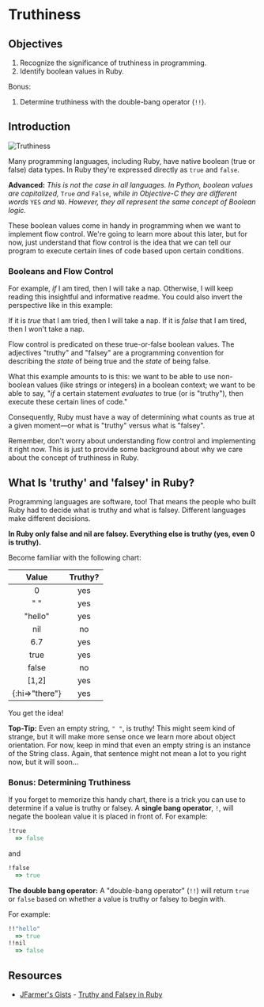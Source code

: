 # Truthiness

## Objectives

1. Recognize the significance of truthiness in programming. 
2. Identify boolean values in Ruby.

Bonus:

1. Determine truthiness with the double-bang operator (`!!`).

## Introduction

![Truthiness](http://upload.wikimedia.org/wikipedia/en/thumb/8/85/Truthiness.png/300px-Truthiness.png)

Many programming languages, including Ruby, have native boolean (true or false) data types. In Ruby they're expressed directly as `true` and `false`.

**Advanced:** *This is not the case in all languages. In Python, boolean values are capitalized,* `True` *and* `False`, *while in Objective-C they are different words* `YES` *and* `NO`. *However, they all represent the same concept of Boolean logic.*

These boolean values come in handy in programming when we want to implement flow control. We're going to learn more about this later, but for now, just understand that flow control is the idea that we can tell our program to execute certain lines of code based upon certain conditions.

### Booleans and Flow Control

For example, *if* I am tired, then I will take a nap. Otherwise, I will keep reading this insightful and informative readme. You could also invert the perspective like in this example: 

If it is *true* that I am tried, then I will take a nap. If it is *false* that I am tired, then I won't take a nap. 

Flow control is predicated on these true-or-false boolean values. The adjectives "truthy" and "falsey" are a programming convention for describing the *state* of being true and the *state* of being false.

What this example amounts to is this: we want to be able to use non-boolean values (like strings or integers) in a boolean context; we want to be able to say, "*if* a certain statement *evaluates* to true (or is "truthy"), then execute these certain lines of code."

Consequently, Ruby must have a way of determining what counts as true at a given moment—or what is "truthy" versus what is "falsey". 

Remember, don't worry about understanding flow control and implementing it right now. This is just to provide some background about why we care about the concept of truthiness in Ruby. 

## What Is 'truthy' and 'falsey' in Ruby?

Programming languages are software, too! That means the people who built Ruby had to decide what is truthy and what is falsey. Different languages make different decisions.

**In Ruby only false and nil are falsey. Everything else is truthy (yes, even 0 is truthy).** 

Become familiar with the following chart:

| Value        | Truthy? |
|:------------:|:-------:|
|0             | yes     |
| " "          | yes
|"hello"       | yes     |
|nil           | no      |
|6.7           | yes     |
|true          | yes     |
|false         | no      |
|[1,2]         | yes     |
|{:hi=>"there"}| yes     |

You get the idea!

**Top-Tip:** Even an empty string, `" "`, is truthy! This might seem kind of strange, but it will make more sense once we learn more about object orientation. For now, keep in mind that even an empty string is an instance of the String class. Again, that sentence might not mean a lot to you right now, but it will soon...

### Bonus: Determining Truthiness

If you forget to memorize this handy chart, there is a trick you can use to determine if a value is truthy or falsey. 
A **single bang operator**, `!`, will negate the boolean value it is placed in front of. For example: 

```ruby
!true 
  => false
```

and 

```ruby
!false
  => true
```

**The double bang operator:** A "double-bang operator" (`!!`) will return `true` or `false` based on whether a value is truthy or falsey to begin with. 

For example: 

```ruby 
!!"hello"
  => true
!!nil
  => false
```

## Resources
* [JFarmer's Gists](https://gist.github.com/jfarmer/) - [Truthy and Falsey in Ruby](https://gist.github.com/jfarmer/2647362)
